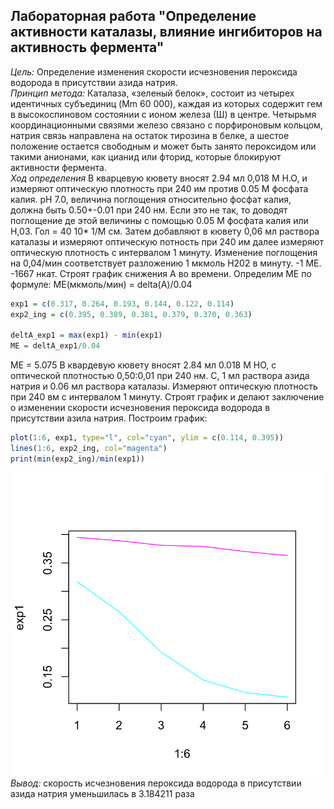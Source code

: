 ## Лабораторная работа "Определение активности каталазы, влияние ингибиторов на активность фермента" ##
*Цель:* Определение изменения скорости исчезновения пероксида водорода в присутствии азида натрия.<br>
*Принцип метода:*
Каталаза, «зеленый белок», состоит из четырех идентичных субъединиц (Mm 60 000), каждая из которых содержит гем в высокоспиновом состоянии с ионом железа (Ш) в центре. Четырьмя координационными связями железо связано с порфироновым кольцом, натрия связь направлена на остаток тирозина в белке, а шестое положение остается свободным и может быть занято пероксидом или такими анионами, как цианид или фторид, которые блокируют активности фермента. <br>
*Ход определения*
В кварцевую кювету вносят 2.94 мл 0,018 М Н.О, и измеряют оптическую плотность при 240 им против 0.05 М фосфата калия. рН 7.0, величина поглощения относительно фосфат калия, должна быть 0.50+-0.01 при 240 нм. Если это не так, то доводят поглощение де этой величины с помощью 0.05 М фосфата калия или Н,03. Гол = 40 10* 1/М см. Затем добавляют в кювету 0,06 мл раствора каталазы и измеряют оптическую потность при 240 им далее измеряют оптическую плотность с интервалом 1 минуту. Изменение поглощения на 0,04/мин соответствует разложению 1 мкмоль Н202 в минуту. -1 МЕ. -1667 нкат. Строят график снижения А во времени.
Определим МЕ по формуле: МЕ(мкмоль/мин) = delta(А)/0.04
```r
exp1 = c(0.317, 0.264, 0.193, 0.144, 0.122, 0.114)
exp2_ing = c(0.395, 0.389, 0.381, 0.379, 0.370, 0.363)

deltA_exp1 = max(exp1) - min(exp1)
ME = deltA_exp1/0.04
```
МЕ = 5.075
В квардевую кювету вносят 2.84 мл 0.018 М НО, с оптической плотностью 0,50:0,01 при 240 нм. С, 1 мл раствора азида натрия и 0.06 мл раствора каталазы. Измеряют оптическую плотность при 240 вм с интервалом 1 минуту. Строят график и делают заключение о изменении скорости исчезновения пероксида водорода в присутствии азила натрия.
Построим график:
```r
plot(1:6, exp1, type="l", col="cyan", ylim = c(0.114, 0.395))
lines(1:6, exp2_ing, col="magenta")
print(min(exp2_ing)/min(exp1))
```
![Plot](plot.png) <br>
*Вывод:* скорость исчезновения пероксида водорода в присутствии азида натрия уменьшилась в 3.184211 раза
